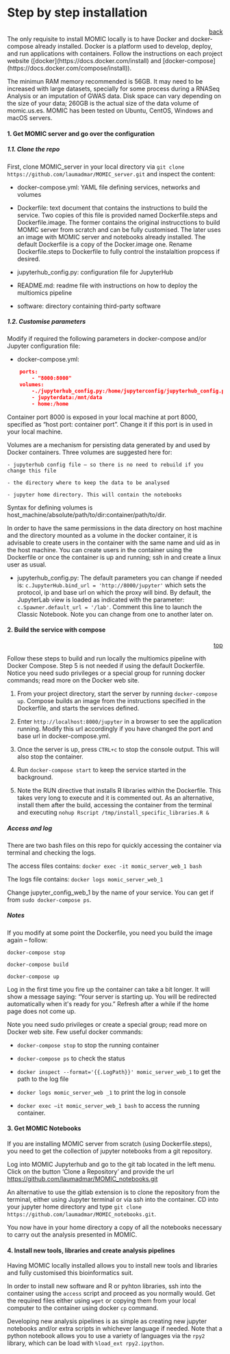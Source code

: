 # Step by step installation

<div style="text-align: right"> <a href="index.html">back</a> </div>
The only requisite to install MOMIC locally is to have Docker and docker-compose already installed. Docker is a platform used to develop, deploy, and run applications with containers. Follow the instructions on each project website ([docker](https://docs.docker.com/install) and [docker-compose](https://docs.docker.com/compose/install)).

The minimun RAM memory recommended is 56GB. It may need to be increased with large datasets, specially for some process during a RNASeq Analysis or an imputation of GWAS data. Disk space can vary depending on the size of your data; 260GB is the actual size of the data volume of momic.us.es. MOMIC has been tested on Ubuntu, CentOS, Windows and macOS servers.

#### 1. Get MOMIC server and go over the configuration

##### 1.1. Clone the repo

First, clone MOMIC_server in your local directory via `git clone https://github.com/laumadmar/MOMIC_server.git` and inspect the content:

- docker-compose.yml: YAML file defining services, networks and volumes

- Dockerfile: text document that contains the instructions to build the service. Two copies of this file is provided named Dockerfile.steps and Dockerfile.image. The former contains the original instrucctions to build MOMIC server from scratch and can be fully customised. The later uses an image with MOMIC server and notebooks already installed. The default Dockerfile is a copy of the Docker.image one. Rename Dockerfile.steps to Dockerfile to fully control the instalaltion propcess if desired.

- jupyterhub_config.py: configuration file for JupyterHub

- README.md: readme file with instructions on how to deploy the multiomics pipeline

- software: directory containing third-party software


##### 1.2. Customise parameters

Modify if required the following parameters in docker-compose and/or Jupyter configuration file:

- docker-compose.yml:

```json
    ports:
        - "8000:8000"
    volumes:
        -./jupyterhub_config.py:/home/jupyterconfig/jupyterhub_config.py
        - jupyterdata:/mnt/data
        - home:/home
```


Container port 8000 is exposed in your local machine at port 8000, specified as “host port: container port”. Change it if this port is in used in your local machine.

Volumes are a mechanism for persisting data generated by and used by Docker containers. Three volumes are suggested here for:

    - jupyterhub config file – so there is no need to rebuild if you change this file
    
    - the directory where to keep the data to be analysed

    - jupyter home directory. This will contain the notebooks

Syntax for defining volumes is host_machine/absolute/path/to/dir:container/path/to/dir.

In order to have the same permissions in the data directory on host machine and the directory mounted as a volume in the docker container, it is advisable to create users in the container with the same name and uid as in the host machine. You can create users in the container using the Dockerfile or once the container is up and running; ssh in and create a linux user as usual.

- jupyterhub_config.py: The default parameters you can change if needed is: `c.JupyterHub.bind_url = 'http://8000/jupyter'` which sets the protocol, ip and base url on which the proxy will bind. By default, the JupyterLab view is loaded as indicated with the parameter: `c.Spawner.default_url = '/lab'`. Comment this line to launch the Classic Notebook. Note you can change from one to another later on.

#### 2. Build the service with compose
<div style="text-align: right"> <a href="#introduction">top</a> </div>

Follow these steps to build and run locally the multiomics pipeline with Docker Compose. Step 5 is not needed if using the default Dockerfile. Notice you need sudo privileges or a special group for running docker commands; read more on the Docker web site. 

1. From your project directory, start the server by running `docker-compose up`. Compose builds an image from the instructions specified in the Dockerfile, and starts the services defined.

2. Enter `http://localhost:8000/jupyter` in a browser to see the application running. Modify this url accordingly if you have changed the port and base url in docker-compose.yml.

3. Once the server is up, press `CTRL+c` to stop the console output. This will also stop the container.

4. Run `docker-compose start` to keep the service started in the background.

5. Note the RUN directive that installs R libraries within the Dockerfile. This takes very long to execute and it is commented out. As an alternative, install them after the build, accessing the container from the terminal and executing `nohup Rscript /tmp/install_specific_libraries.R &`

##### Access and log

There are two bash files on this repo for quickly accessing the container via terminal and checking the logs.

The access files contains: `docker exec -it momic_server_web_1 bash`

The logs file contains: `docker logs momic_server_web_1`

Change jupyter_config_web_1 by the name of your service. You can get if from `sudo docker-compose ps`.

##### Notes

If you modify at some point the Dockerfile, you need you build the image again – follow:

`docker-compose stop`

`docker-compose build`

`docker-compose up`

Log in the first time you fire up the container can take a bit longer. It will show a message saying: “Your server is starting up. You will be redirected automatically when it's ready for you.” Refresh after a while if the home page does not come up.

Note you need sudo privileges or create a special group; read more on Docker web site. Few useful docker commands:

- `docker-compose stop` to stop the running container

- `docker-compose ps` to check the status

- `docker inspect --format='{{.LogPath}}' momic_server_web_1` to get the path to the log file

- `docker logs momic_server_web _1` to print the log in console

- `docker exec –it momic_server_web_1 bash` to access the running container.

#### 3. Get MOMIC Notebooks

If you are installing MOMIC server from scratch (using Dockerfile.steps), you need to get the collection of jupyter notebooks from a git repository.

Log into MOMIC Jupyterhub and go to the git tab located in the left menu. Click on the button ‘Clone a Repository’ and provide the url https://github.com/laumadmar/MOMIC_notebooks.git

An alternative to use the gitlab extension is to clone the repository from the terminal, either using Jupyter terminal or via ssh into the container. CD into your jupyter home directory and type `git clone https://github.com/laumadmar/MOMIC_notebooks.git`.

You now have in your home directory a copy of all the notebooks necessary to carry out the analysis presented in MOMIC.

#### 4. Install new tools, libraries and create analysis pipelines

Having MOMIC locally installed allows you to install new tools and libraries and fully customised this bioinformatics suit.

In order to install new software and R or pyhton libraries, ssh into the container using the `access` script and proceed as you normally would. Get the required files either using `wget` or copying them from your local computer to the container using docker `cp` command.

Developing new analysis pipelines is as simple as creating new jupyter notebooks and/or extra scripts in whichever language if needed. Note that a python notebook allows you to use a variety of languages via the `rpy2` library, which can be load with `%load_ext rpy2.ipython`.  

